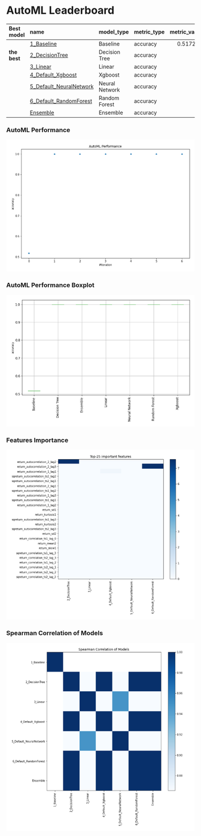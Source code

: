 # AutoML Leaderboard

| Best model   | name                                                         | model_type     | metric_type   |   metric_value |   train_time |
|:-------------|:-------------------------------------------------------------|:---------------|:--------------|---------------:|-------------:|
|              | [1_Baseline](1_Baseline/README.md)                           | Baseline       | accuracy      |       0.517241 |         4.42 |
| **the best** | [2_DecisionTree](2_DecisionTree/README.md)                   | Decision Tree  | accuracy      |       1        |         7.81 |
|              | [3_Linear](3_Linear/README.md)                               | Linear         | accuracy      |       1        |         7.52 |
|              | [4_Default_Xgboost](4_Default_Xgboost/README.md)             | Xgboost        | accuracy      |       1        |         8.78 |
|              | [5_Default_NeuralNetwork](5_Default_NeuralNetwork/README.md) | Neural Network | accuracy      |       1        |         7.17 |
|              | [6_Default_RandomForest](6_Default_RandomForest/README.md)   | Random Forest  | accuracy      |       1        |        12.47 |
|              | [Ensemble](Ensemble/README.md)                               | Ensemble       | accuracy      |       1        |         0.16 |

### AutoML Performance
![AutoML Performance](ldb_performance.png)

### AutoML Performance Boxplot
![AutoML Performance Boxplot](ldb_performance_boxplot.png)

### Features Importance
![features importance across models](features_heatmap.png)



### Spearman Correlation of Models
![models spearman correlation](correlation_heatmap.png)


